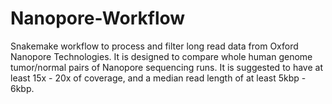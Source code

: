 # Nanopore-Workflow
Snakemake workflow to process and filter long read data from Oxford Nanopore Technologies.  It is designed to compare whole human genome tumor/normal pairs of Nanopore sequencing runs.  It is suggested to have at least 15x - 20x of coverage, and a median read length of at least 5kbp - 6kbp.
